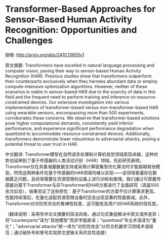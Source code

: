 # Transformer-Based Approaches for Sensor-Based Human Activity Recognition: Opportunities and Challenges

链接: http://arxiv.org/abs/2410.13605v1

原文摘要:
Transformers have excelled in natural language processing and computer
vision, paving their way to sensor-based Human Activity Recognition (HAR).
Previous studies show that transformers outperform their counterparts
exclusively when they harness abundant data or employ compute-intensive
optimization algorithms. However, neither of these scenarios is viable in
sensor-based HAR due to the scarcity of data in this field and the frequent
need to perform training and inference on resource-constrained devices. Our
extensive investigation into various implementations of transformer-based
versus non-transformer-based HAR using wearable sensors, encompassing more than
500 experiments, corroborates these concerns. We observe that transformer-based
solutions pose higher computational demands, consistently yield inferior
performance, and experience significant performance degradation when quantized
to accommodate resource-constrained devices. Additionally, transformers
demonstrate lower robustness to adversarial attacks, posing a potential threat
to user trust in HAR.

中文翻译:
Transformer模型在自然语言处理和计算机视觉领域表现卓越，这种优势也延伸到了基于传感器的人类活动识别（HAR）领域。先前研究表明，Transformer仅在具备海量数据支持或采用计算密集型优化算法时才能超越其他模型。然而这两种条件在基于传感器的HAR领域均难以实现——该领域普遍存在数据匮乏问题，且经常需要在资源受限的设备上进行训练和推理。我们通过可穿戴传感器对基于Transformer与非Transformer的HAR方案进行了全面研究（涵盖500余次实验），结果验证了这些担忧：基于Transformer的方案不仅计算需求更高、性能持续落后，在量化适配资源受限设备时还会出现显著的性能衰减。此外，Transformer对对抗性攻击的鲁棒性较差，这可能危及用户对HAR系统的信任度。

（翻译说明：采用学术论文摘要的简洁风格，通过句式重组解决中英文语序差异；将"counterparts"译为"其他模型"而非字面直译；"quantized"专业术语译为"量化"；"adversarial attacks"统一译为"对抗性攻击"以符合机器学习领域术语规范；通过破折号和冒号实现原文逻辑关系的显性连接）
